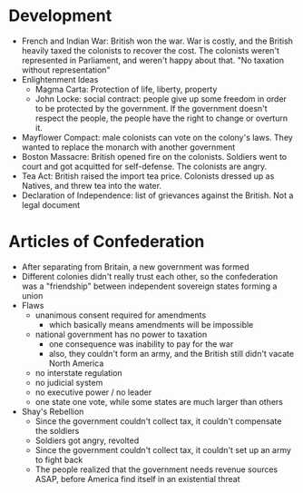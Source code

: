# Development

- French and Indian War: British won the war.  War is costly, and the British heavily taxed the colonists to recover the cost.  The colonists weren't represented in Parliament, and weren't happy about that.  "No taxation without representation"
- Enlightenment Ideas
	- Magma Carta: Protection of life, liberty, property
	- John Locke: social contract: people give up some freedom in order to be protected by the government.  If the government doesn't respect the people, the people have the right to change or overturn it.
- Mayflower Compact: male colonists can vote on the colony's laws.  They wanted to replace the monarch with another government
- Boston Massacre: British opened fire on the colonists.  Soldiers went to court and got acquitted for self-defense.  The colonists are angry.
- Tea Act: British raised the import tea price.  Colonists dressed up as Natives, and threw tea into the water.
- Declaration of Independence: list of grievances against the British.  Not a legal document

# Articles of Confederation

- After separating from Britain, a new government was formed
- Different colonies didn't really trust each other, so the confederation was a "friendship" between independent sovereign states forming a union
- Flaws
	- unanimous consent required for amendments
		- which basically means amendments will be impossible
	- national government has no power to taxation
		- one consequence was inability to pay for the war
		- also, they couldn't form an army, and the British still didn't vacate North America
	- no interstate regulation
	- no judicial system
	- no executive power / no leader
	- one state one vote, while some states are much larger than others
- Shay's Rebellion
	- Since the government couldn't collect tax, it couldn't compensate the soldiers
	- Soldiers got angry, revolted
	- Since the government couldn't collect tax, it couldn't set up an army to fight back
	- The people realized that the government needs revenue sources ASAP, before America find itself in an existential threat